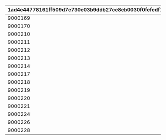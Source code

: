 |1ad4e44778161ff509d7e730e03b9ddb27ce8eb0030f0fefedf7fda67bddd9cf|99225396d17e88f2543e69e4354d53493f22973b1ab7b9ac14869e3150d59129|77cf86b4b83557721234deb8f3364391d37ffc091301354d726e48c6db1f0842|
| --- | --- | --- |
|9000169|2816|421|
|9000170|2816|751|
|9000210|2816|1061|
|9000211|2816|1361|
|9000212|2816|1671|
|9000213|2816|1801|
|9000214|2816|1981|
|9000217|2816|2281|
|9000218|2816|2591|
|9000219|2816|2891|
|9000220|2816|3201|
|9000221|2816|3511|
|9000224|2816|3791|
|9000226|2816|4091|
|9000228|2816|4092|